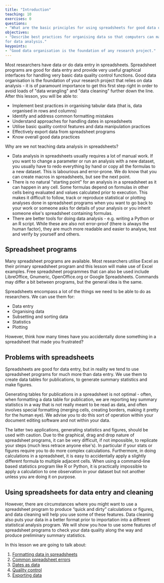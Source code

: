 ```yaml
---
title: "Introduction"
teaching: 10
exercises: 0
questions:
- "What are the basic principles for using spreadsheets for good data organisation?"
objectives:
- "Describe best practices for organising data so that computers can make the best use of it 
for data analysis."
keypoints:
- "Good data organisation is the foundation of any research project."
---
```


Most researchers have data or do data entry in
spreadsheets. Spreadsheet programs are good for data entry and provide very useful graphical
interfaces for handling very basic data quality control functions. 
Good data organisation is the foundation of your research project that relies on data analysis - it is of paramount
importance to get this first step right in order to avoid loads of "data wrangling" and "data cleaning" 
further down the line. After this lesson, you will be able to:
- Implement best practices in organising tabular data (that is, data organised in rows and columns) 
- Identify and address common formatting mistakes
- Understand approaches for handling dates in spreadsheets
- Utilise basic quality control features and data manipulation practices
- Effectively export data from spreadsheet programs
- Know overall good data practices

Why are we not teaching data analysis in spreadsheets? 

- Data analysis in spreadsheets usually requires a lot of manual
  work. If you want to change a parameter or run an analysis with a
  new dataset, you usually have to redo everything by hand or copy all the formulas to a new dataset. 
  This is 
  labourious and error-prone. We do know that you can create macros in spreadsheets, but see the next point.
- There is no natural "starting point" for an analysis in a spreadsheet as it can happen in any cell. Some formulas 
depend on formulas in other cells being evaluated and values calculated prior to execution.
  This makes it difficult to follow, track or reproduce statistical or plotting
  analyses done in spreadsheet programs when you want to go back to
  your work or someone asks for details of your analysis or you inherit someone else's spreadsheet containing formulas.
- There are better tools for doing data analysis - e.g. writing a Python or an R script. While these are 
also not 
error-proof (there is always the human factor), they are much more readable and easier to analyse, test and 
verify by yourself and others.   

## Spreadsheet programs

Many spreadsheet programs are available. Most researchers utilise Excel as their primary spreadsheet program and this lesson will make use of Excel examples. Free spreadsheet programmes that can also be used include LibreOffice, Gnumeric, OpenOffice.org or Google Spreadsheets. Commands may differ a bit between programs, but the general idea
is the same.

Spreadsheets encompass a lot of the things we need
to be able to do as researchers. We can use them for:

- Data entry
- Organising data
- Subsetting and sorting data
- Statistics
- Plotting

However, think how many times have you accidentally done 
something in a spreadsheet that made you frustrated?

## Problems with spreadsheets

Spreadsheets are good for data entry, but in reality we tend to
use spreadsheet programs for much more than data entry. We use them
to create data tables for publications, to generate summary
statistics and make figures.

Generating tables for publications in a spreadsheet is not
optimal - often, when formatting a data table for publication, we are
reporting key summary statistics in a way that is not really meant to
be read as data, and often involves special formatting
(merging cells, creating borders, making it pretty for the human eye). We advise you to
do this sort of operation within your document editing software and not within your data.

The latter two applications, generating statistics and figures, should 
be used with caution. Due to the graphical, drag and drop nature of 
spreadsheet programs, it can be very difficult, if not impossible, to 
replicate your steps (much less retrace anyone else's). In particular if your 
stats or figures require you to do more complex calculations. Furthermore, 
in doing calculations in a spreadsheet, it is easy to accidentally apply a 
slightly different formula to multiple adjacent cells. When using a 
command-line based statistics program like R or Python, it is practically 
impossible to apply a calculation to one observation in your 
dataset but not another unless you are doing it on purpose. 

## Using spreadsheets for data entry and cleaning

However, there are circumstances where you might want to use a spreadsheet 
program to produce “quick and dirty” calculations or figures, and data 
cleaning will help you use some of these features. Data cleaning also
puts your data in a better format prior to importation into a different 
statistical analysis program. We will show you how to use some features of 
spreadsheet programs to check your data quality along the way and produce 
preliminary summary statistics.

In this lesson we are going to talk about:

1. [Formatting data in spreadsheets](../01-format-data/)
2. [Common spreadsheet errors](../02-common-mistakes/)
3. [Dates as data](../03-dates-as-data/)
4. [Quality control](../04-quality-control/)
5. [Exporting data](../05-exporting-data/)
